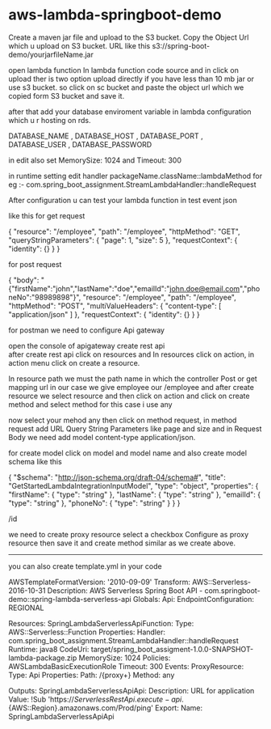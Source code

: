 # aws-lambda-springboot-demo

Create a maven jar file and upload to the S3 bucket.
Copy the Object Url which u upload on S3 bucket. URL like this  s3://spring-boot-demo/yourjarfileName.jar

open lambda function 
In lambda function code source and in click on upload ther is two option upload directly if you have less than 10 mb jar or use s3 bucket. so click on sc bucket and paste the object url which we copied form S3 bucket and save it.

after that add your database enviroment variable in lambda configuration which u r hosting on rds.

DATABASE_NAME , DATABASE_HOST , DATABASE_PORT , DATABASE_USER , DATABASE_PASSWORD

in edit also set MemorySize: 1024 and  Timeout: 300

in runtime setting edit handler packageName.className::lambdaMethod for eg :- com.spring_boot_assignment.StreamLambdaHandler::handleRequest

After configuration u can test your lambda function in test event json

like this for get request 

{
  "resource": "/employee",
  "path": "/employee",
  "httpMethod": "GET",
  "queryStringParameters": {
    "page": 1,
    "size": 5
  },
  "requestContext": {
    "identity": {}
  }
}

for post request

{
  "body": "{\"firstName\":\"john\",\"lastName\":\"doe\",\"emailId\":\"john.doe@email.com\",\"phoneNo\":\"98989898\"}",
  "resource": "/employee",
  "path": "/employee",
  "httpMethod": "POST",
  "multiValueHeaders": {
    "content-type": [
      "application/json"
    ]
  },
  "requestContext": {
    "identity": {}
  }
}

for postman we need to configure Api gateway

open the console of apigateway 
 create rest api  
 after create rest api click on resources and In resources click on action, in action menu click on create a resource.
 
 In resource path we must the path name in which the controller Post or get mapping url in our case we give employee our /employee and after create resource we select resource and then click on action and click on create method and select method for this case i use any
 
now select your mehod any then click on method request, in method request add  URL Query String Parameters like page and size and in  Request Body  we need add model content-type application/json.

for create model click on model and model name and also create model schema like this

{
  "$schema": "http://json-schema.org/draft-04/schema#",
  "title": "GetStartedLambdaIntegrationInputModel",
  "type": "object",
  "properties": {
    "firstName": { "type": "string" },
    "lastName": { "type": "string" },
    "emailId": { "type": "string" },
    "phoneNo": { "type": "string" }
  }
}

/id

we need to create proxy resource select a checkbox Configure as proxy resource then save it and create method similar as we create above.

**********************************************************************************************************************************************************

you can also create template.yml in your code

AWSTemplateFormatVersion: '2010-09-09'
Transform: AWS::Serverless-2016-10-31
Description: AWS Serverless Spring Boot API - com.springboot-demo::spring-lambda-serverless-api
Globals:
  Api:
    EndpointConfiguration: REGIONAL

Resources:
  SpringLambdaServerlessApiFunction:
    Type: AWS::Serverless::Function
    Properties:
      Handler: com.spring_boot_assignment.StreamLambdaHandler::handleRequest
      Runtime: java8
      CodeUri: target/spring_boot_assigment-1.0.0-SNAPSHOT-lambda-package.zip
      MemorySize: 1024
      Policies: AWSLambdaBasicExecutionRole
      Timeout: 300
      Events:
        ProxyResource:
          Type: Api
          Properties:
            Path: /{proxy+}
            Method: any

Outputs:
  SpringLambdaServerlessApiApi:
    Description: URL for application
    Value: !Sub 'https://${ServerlessRestApi}.execute-api.${AWS::Region}.amazonaws.com/Prod/ping'
    Export:
      Name: SpringLambdaServerlessApiApi

 





